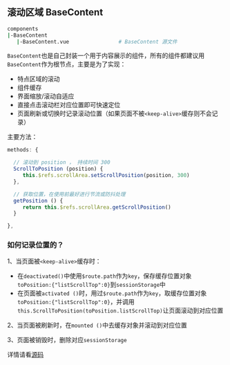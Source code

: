 ## 滚动区域 BaseContent
```sh
components
|-BaseContent 
   |-BaseContent.vue                # BaseContent 源文件
 ```
 ```BaseContent```也是自己封装一个用于内容展示的组件，所有的组件都建议用```BaseContent```作为根节点，主要是为了实现：
 - 特点区域的滚动
 - 组件缓存
 - 界面缩放/滚动自适应
 - 直接点击滚动栏对应位置即可快速定位
- 页面刷新或切换时记录滚动位置（如果页面不被```<keep-alive>```缓存则不会记录）

主要方法：
```js
methods: {

  // 滚动到 position ， 持续时间 300
  ScrollToPosition (position) {
     this.$refs.scrollArea.setScrollPosition(position, 300)
  },

  // 获取位置，在使用前最好进行节流或防抖处理
  getPosition () {
     return this.$refs.scrollArea.getScrollPosition()
  }

},
```

### 如何记录位置的？
1、当页面被```<keep-alive>```缓存时：

- 在```deactivated()```中使用```$route.path```作为```key```，保存缓存位置对象```toPosition:{"listScrollTop":0}```到```sessionStorage```中
- 在页面被```activated ()```时，用过```$route.path```作为```key```，取缓存位置对象```toPosition:{"listScrollTop":0}```，并调用```this.ScrollToPosition(toPosition.listScrollTop)```让页面滚动到对应位置

2、当页面被刷新时，在```mounted ()```中去缓存对象并滚动到对应位置

3、页面被销毁时，删除对应```sessionStorage```

详情请看[源码](https://github.com/972784674t/vue-quasar-manage/tree/master/src/components/BaseContent)

